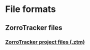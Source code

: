# File formats
## ZorroTracker files
### [ZorroTracker project files (.ztm)](https://github.com/ZorroTrackerDev/ZorroTracker/tree/main/docs/ztm_file.md)